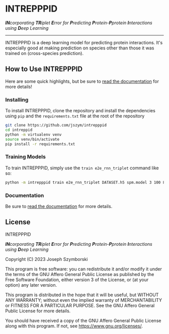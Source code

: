 # INTREPPPID

***IN**corporating **TR**iplet **E**rror for **P**redicting **P**rotein-**P**protein **I**nteractions using **D**eep Learning*

---


INTREPPPID is a deep learning model for predicting protein interactions. 
It's especially good at making prediction on species other than those it was trained on (cross-species prediction).

## How to Use INTREPPPID

Here are some quick highlights, but be sure to [read the documentation](https://emad-combine-lab.github.io/intrepppid/) for more details!

### Installing

To install INTREPPPID, clone the repository and install the dependencies using `pip` and the `requirements.txt` file at
the root of the repository

```bash
git clone https://github.com/jszym/intrepppid
cd intreppid
python -m virtualenv venv
source venv/bin/activate
pip install -r requirements.txt
```

### Training Models

To train INTREPPPID, simply use the `train e2e_rnn_triplet` command like so:

```bash
python -m intrepppid train e2e_rnn_triplet DATASET.h5 spm.model 3 100 80 --seed 3927704 --vocab_size 250 --trunc_len 1500 --embedding_size 64 --rnn_num_layers 2 --rnn_dropout_rate 0.3 --variational_dropout false --bi_reduce last --workers 4 --embedding_droprate 0.3 --do_rate 0.3 --log_path logs/e2e_rnn_triplet --beta_classifier 2 --use_projection false --optimizer_type ranger21_xx --lr 1e-2
```

### Documentation

Be sure to [read the documentation]((https://emad-combine-lab.github.io/intrepppid/)) for more details.

## License

INTREPPPID

***IN**corporating **TR**iplet **E**rror for **P**redicting **P**rotein-**P**protein **I**nteractions using **D**eep Learning*

Copyright (C) 2023  Joseph Szymborski

This program is free software: you can redistribute it and/or modify
it under the terms of the GNU Affero General Public License as published by
the Free Software Foundation, either version 3 of the License, or
(at your option) any later version.

This program is distributed in the hope that it will be useful,
but WITHOUT ANY WARRANTY; without even the implied warranty of
MERCHANTABILITY or FITNESS FOR A PARTICULAR PURPOSE.  See the
GNU Affero General Public License for more details.

You should have received a copy of the GNU Affero General Public License
along with this program.  If not, see <https://www.gnu.org/licenses/>.